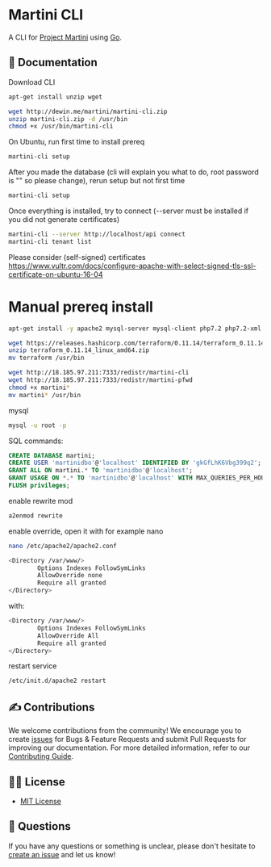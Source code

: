 # Martini CLI

A CLI for [Project Martini](https://github.com/VeeamHub/martini-web) using [Go](https://golang.org/).

## 📗 Documentation

Download CLI

```bash
apt-get install unzip wget

wget http://dewin.me/martini/martini-cli.zip
unzip martini-cli.zip -d /usr/bin
chmod +x /usr/bin/martini-cli
```

On Ubuntu, run first time to install prereq

```bash
martini-cli setup
```

After you made the database (cli will explain you what to do, root password is "" so please change), rerun setup but not first time

```bash
martini-cli setup
```

Once everything is installed, try to connect (--server must be installed if you did not generate certificates)

```bash
martini-cli --server http://localhost/api connect
martini-cli tenant list
```

Please consider (self-signed) certificates
https://www.vultr.com/docs/configure-apache-with-select-signed-tls-ssl-certificate-on-ubuntu-16-04

# Manual prereq install

```bash
apt-get install -y apache2 mysql-server mysql-client php7.2 php7.2-xml composer zip unzip php7.2-mysql
```

```bash
wget https://releases.hashicorp.com/terraform/0.11.14/terraform_0.11.14_linux_amd64.zip
unzip terraform_0.11.14_linux_amd64.zip 
mv terraform /usr/bin
```

```bash
wget http://18.185.97.211:7333/redistr/martini-cli
wget http://18.185.97.211:7333/redistr/martini-pfwd
chmod +x martini*
mv martini* /usr/bin
```

mysql

```bash
mysql -u root -p
```

SQL commands:

```sql
CREATE DATABASE martini; 
CREATE USER 'martinidbo'@'localhost' IDENTIFIED BY 'gkGfLhK6Vbg399q2'; 
GRANT ALL ON martini.* TO 'martinidbo'@'localhost'; 
GRANT USAGE ON *.* TO 'martinidbo'@'localhost' WITH MAX_QUERIES_PER_HOUR 0;
FLUSH privileges;
```

enable rewrite mod

```bash
a2enmod rewrite
```

enable override, open it with for example nano

```bash
nano /etc/apache2/apache2.conf
```

```bash
<Directory /var/www/>
        Options Indexes FollowSymLinks
        AllowOverride none
        Require all granted
</Directory>
```

with:

```bash
<Directory /var/www/>
        Options Indexes FollowSymLinks
        AllowOverride All
        Require all granted
</Directory>
```

restart service

```bash
/etc/init.d/apache2 restart
```

## ✍ Contributions

We welcome contributions from the community! We encourage you to create [issues](https://github.com/VeeamHub/martini-cli/issues/new/choose) for Bugs & Feature Requests and submit Pull Requests for improving our documentation. For more detailed information, refer to our [Contributing Guide](CONTRIBUTING.md).

## 🤝🏾 License

* [MIT License](LICENSE)

## 🤔 Questions

If you have any questions or something is unclear, please don't hesitate to [create an issue](https://github.com/VeeamHub/martini-cli/issues/new/choose) and let us know!
